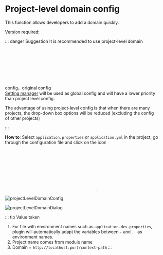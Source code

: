 # Project-level domain config

This function allows developers to add a domain quickly.

Version required: <Badge text="2023.1.1+"/>

::: danger Suggestion
It is recommended to use project-level domain config，original config [<svg class="icon svg-icon" aria-hidden="true"><use xlink:href="#icon-tool"></use></svg> Setting manager](./settingManager.md) will be used as global config and will have a lower priority than project level config.

The advantage of using project-level config is that when there are many projects, the drop-down box options will be reduced (excluding the config of other projects)

:::

**How to**: Select `application.properties` or `application.yml` in the project, go through the configuration file and click on the icon <svg class="icon svg-icon" aria-hidden="true"><use xlink:href="#icon-restfulFastRequest"></use></svg>.

![projectLevelDomainConfig](/img/2023.1.1/projectLevelDomainConfig_en.png "Domain config")

![projectLevelDomainDialog](/img/2023.1.1/projectLevelDomainDialog_en.png "Domain list")


::: tip Value taken
1. For file with environment names such as `application-dev.properties`, plugin will automatically adapt the variables between `-` and `. ` as environment names.
2. Project name comes from module name
3. Domain = `http://localhost:port/context-path`
:::

